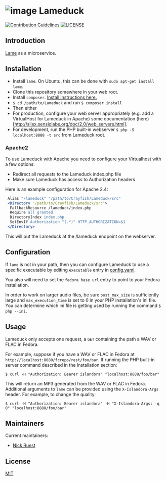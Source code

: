 # ![image](https://cloud.githubusercontent.com/assets/2371345/24111014/dbc65c56-0d73-11e7-91f0-06af315f78a8.png) Lameduck
[![Contribution Guidelines][2]](./CONTRIBUTING.md)
[![LICENSE][3]](./LICENSE)

## Introduction

[Lame][9] as a microservice.

## Installation

- Install `lame`. On Ubuntu, this can be done with `sudo apt-get install lame`.
- Clone this repository somewhere in your web root.
- Install `composer`. [Install instructions here.][4]
- `$ cd /path/to/Lameduck` and run `$ composer install`
- Then either
 - For production, configure your web server appropriately (e.g. add a VirtualHost for Lameduck in Apache) some documentation (here)[http://silex.sensiolabs.org/doc/2.0/web_servers.html].
 - For development, run the PHP built-in webserver `$ php -S localhost:8888 -t src` from Lameduck root.

### Apache2

To use Lameduck with Apache you need to configure your Virtualhost with a few options:
- Redirect all requests to the Lameduck index.php file
- Make sure Lameduck has access to Authorization headers

Here is an example configuration for Apache 2.4:
```apache
 Alias "/lameduck" "/path/to/Crayfish/Lameduck/src"
 <Directory "/path/to/Crayfish/Lameduck/src">
  FallbackResource /lameduck/index.php
  Require all granted
  DirectoryIndex index.php
  SetEnvIf Authorization "(.*)" HTTP_AUTHORIZATION=$1
 </Directory>
```

This will put the Lameduck at the /lameduck endpoint on the webserver.

## Configuration

If `lame` is not in your path, then you can configure Lameduck to use a specific executable by editing `executable` entry in [config.yaml](./cfg/config.example.yaml).

You also will need to set the `fedora base url` entry to point to your Fedora installation.

In order to work on larger audio files, be sure `post_max_size` is sufficiently large and `max_execution_time` is set to 0 in your PHP installation's ini file. You can determine which ini file is getting used by running the command `$ php --ini`.

## Usage

Lameduck only accepts one request, a `GET` containing the path a WAV or FLAC in Fedora.

For example, suppose if you have a WAV or FLAC in Fedora at `http://localhost:8080/fcrepo/rest/foo/bar`. If running the PHP built-in server command described in the Installation section:
```
$ curl -H "Authorization: Bearer islandora" "localhost:8888/foo/bar"
```

This will return an MP3 generated from the WAV or FLAC in Fedora. Additional arguments to `lame` can be provided using the `X-Islandora-Args` header. For example, to change the quality:
```
$ curl -H "Authorization: Bearer islandora" -H "X-Islandora-Args: -q 0" "localhost:8888/foo/bar"
```

## Maintainers

Current maintainers:

* [Nick Ruest](https://github.com/ruebot)

## License

[MIT](https://opensource.org/licenses/MIT)

[2]: http://img.shields.io/badge/CONTRIBUTING-Guidelines-blue.svg
[3]: https://img.shields.io/badge/license-MIT-blue.svg?style=flat-square
[4]: https://getcomposer.org/download/
[9]: http://lame.sourceforge.net/
